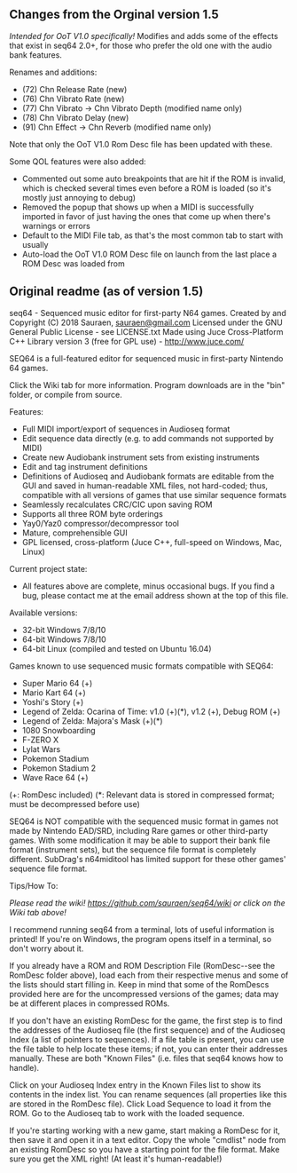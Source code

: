 ## Changes from the Orginal version 1.5
*Intended for OoT V1.0 specifically!* Modifies and adds some of the effects that exist in seq64 2.0+, for those who prefer the old one with the audio bank features.

Renames and additions:
- (72) Chn Release Rate (new)
- (76) Chn Vibrato Rate (new)
- (77) Chn Vibrato -> Chn Vibrato Depth (modified name only)
- (78) Chn Vibrato Delay (new)
- (91) Chn Effect -> Chn Reverb (modified name only)

Note that only the OoT V1.0 Rom Desc file has been updated with these.

Some QOL features were also added:
- Commented out some auto breakpoints that are hit if the ROM is invalid, which is checked several times even before a ROM is loaded (so it's mostly just annoying to debug)
- Removed the popup that shows up when a MIDI is successfully imported in favor of just having the ones that come up when there's warnings or errors
- Default to the MIDI File tab, as that's the most common tab to start with usually
- Auto-load the OoT V1.0 ROM Desc file on launch from the last place a ROM Desc was loaded from

## Original readme (as of version 1.5)
seq64 - Sequenced music editor for first-party N64 games.
Created by and Copyright (C) 2018 Sauraen, sauraen@gmail.com
Licensed under the GNU General Public License - see LICENSE.txt
Made using Juce Cross-Platform C++ Library version 3 (free for GPL use) - http://www.juce.com/

SEQ64 is a full-featured editor for sequenced music in first-party Nintendo 64 games.

Click the Wiki tab for more information. Program downloads are in the "bin" folder, or compile from source.

Features:

- Full MIDI import/export of sequences in Audioseq format
- Edit sequence data directly (e.g. to add commands not supported by MIDI)
- Create new Audiobank instrument sets from existing instruments
- Edit and tag instrument definitions
- Definitions of Audioseq and Audiobank formats are editable from the GUI and
  saved in human-readable XML files, not hard-coded; thus, compatible with all
  versions of games that use similar sequence formats
- Seamlessly recalculates CRC/CIC upon saving ROM
- Supports all three ROM byte orderings
- Yay0/Yaz0 compressor/decompressor tool
- Mature, comprehensible GUI
- GPL licensed, cross-platform (Juce C++, full-speed on Windows, Mac, Linux) 

Current project state:

- All features above are complete, minus occasional bugs. If you find a bug, 
  please contact me at the email address shown at the top of this file.

Available versions:

- 32-bit Windows 7/8/10
- 64-bit Windows 7/8/10
- 64-bit Linux (compiled and tested on Ubuntu 16.04) 

Games known to use sequenced music formats compatible with SEQ64:

- Super Mario 64 (+)
- Mario Kart 64 (+)
- Yoshi's Story (+)
- Legend of Zelda: Ocarina of Time: v1.0 (+)(*), v1.2 (+), Debug ROM (+)
- Legend of Zelda: Majora's Mask (+)(*)
- 1080 Snowboarding
- F-ZERO X
- Lylat Wars
- Pokemon Stadium
- Pokemon Stadium 2
- Wave Race 64 (+)

(+: RomDesc included) (*: Relevant data is stored in compressed format; must be decompressed before use) 

SEQ64 is NOT compatible with the sequenced music format in games not made by
Nintendo EAD/SRD, including Rare games or other third-party games. With some
modification it may be able to support their bank file format (instrument sets),
but the sequence file format is completely different. SubDrag's n64miditool has
limited support for these other games' sequence file format.


Tips/How To:

*Please read the wiki! https://github.com/sauraen/seq64/wiki or click on the
Wiki tab above!*

I recommend running seq64 from a terminal, lots of useful information is 
printed! If you're on Windows, the program opens itself in a terminal, so don't
worry about it.

If you already have a ROM and ROM Description File (RomDesc--see the RomDesc 
folder above), load each from their respective menus and some of the lists should
start filling in. Keep in mind that some of the RomDescs provided here are for
the uncompressed versions of the games; data may be at different places in 
compressed ROMs.

If you don't have an existing RomDesc for the game, the first step is to find 
the addresses of the Audioseq file (the first sequence) and of the Audioseq 
Index (a list of pointers to sequences). If a file table is present, you can 
use the file table to help locate these items; if not, you can enter their 
addresses manually. These are both "Known Files" (i.e. files that seq64 knows 
how to handle).

Click on your Audioseq Index entry in the Known Files list to show its contents 
in the index list. You can rename sequences (all properties like this are stored
in the RomDesc file). Click Load Sequence to load it from the ROM. Go to the 
Audioseq tab to work with the loaded sequence.

If you're starting working with a new game, start making a RomDesc for it, then
save it and open it in a text editor. Copy the whole "cmdlist" node from an
existing RomDesc so you have a starting point for the file format. Make sure you
get the XML right! (At least it's human-readable!)

